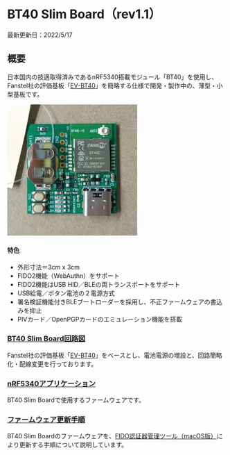 # BT40 Slim Board（rev1.1）

最新更新日：2022/5/17

## 概要

日本国内の技適取得済みであるnRF5340搭載モジュール「BT40」を使用し、Fanstel社の評価基板「[EV-BT40](https://www.mouser.jp/ProductDetail/Fanstel/EV-BT40?qs=zW32dvEIR3sMMGv%2FNMlB9A%3D%3D)」を簡略する仕様で開発・製作中の、薄型・小型基板です。

<img src="assets01/0001.jpg" width="300">

#### 特色
- 外形寸法＝3cm x 3cm
- FIDO2機能（WebAuthn）をサポート
- FIDO2機能はUSB HID／BLEの両トランスポートをサポート
- USB給電／ボタン電池の２電源方式
- 署名検証機能付きBLEブートローダーを採用し、不正ファームウェアの書込みを抑止
- PIVカード／OpenPGPカードのエミュレーション機能を搭載

### [BT40 Slim Board回路図](../../FIDO2Device/BT40SlimBoard/pcb_rev1/SECUREBRD_001.pdf)

Fanstel社の評価基板「[EV-BT40](https://www.mouser.jp/ProductDetail/Fanstel/EV-BT40?qs=zW32dvEIR3sMMGv%2FNMlB9A%3D%3D)」をベースとし、電池電源の増設と、回路簡略化・配線変更を行っております。

### [nRF5340アプリケーション](../../nRF5340_app/README.md)

BT40 Slim Boardで使用するファームウェアです。

### [ファームウェア更新手順](../../MaintenanceTool/macOSApp/UPDATEFW_BLE.md)

BT40 Slim Boardのファームウェアを、[FIDO認証器管理ツール（macOS版）](../../MaintenanceTool/macOSApp)により更新する手順について説明しています。
